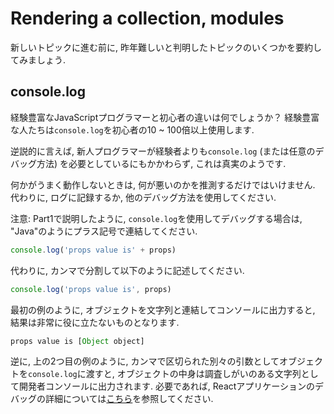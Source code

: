 # Rendering a collection, modules
新しいトピックに進む前に, 昨年難しいと判明したトピックのいくつかを要約してみましょう.

## console.log
経験豊富なJavaScriptプログラマーと初心者の違いは何でしょうか？
経験豊富な人たちは`console.log`を初心者の10 ~ 100倍以上使用します.

逆説的に言えば, 新人プログラマーが経験者よりも`console.log` (または任意のデバッグ方法)
を必要としているにもかかわらず, これは真実のようです.

何かがうまく動作しないときは, 何が悪いのかを推測するだけではいけません.
代わりに, ログに記録するか, 他のデバッグ方法を使用してください.

注意: Part1で説明したように, `console.log`を使用してデバッグする場合は,
"Java"のようにプラス記号で連結してください.

```js
console.log('props value is' + props)
```

代わりに, カンマで分割して以下のように記述してください.

```js
console.log('props value is', props)
```

最初の例のように, オブジェクトを文字列と連結してコンソールに出力すると, 結果は非常に役に立たないものとなります.

```js
props value is [Object object]
```

逆に, 上の2つ目の例のように, カンマで区切られた別々の引数としてオブジェクトを`console.log`に渡すと,
オブジェクトの中身は調査しがいのある文字列として開発者コンソールに出力されます.
必要であれば, Reactアプリケーションのデバッグの詳細については<a href="https://fullstackopen.com/en/part1/a_more_complex_state_debugging_react_apps#debugging-react-applications">こちら</a>を参照してください.
